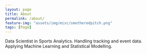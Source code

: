 ```yaml
---
layout: page
title: About
permalink: /about/
feature-img: "assets/img/misc/smotheredpitch.png"
tags: [Page]
---
```


Data Scientist in Sports Analytics. Handling tracking and event data. Applying Machine Learning and Statistical Modelling.
